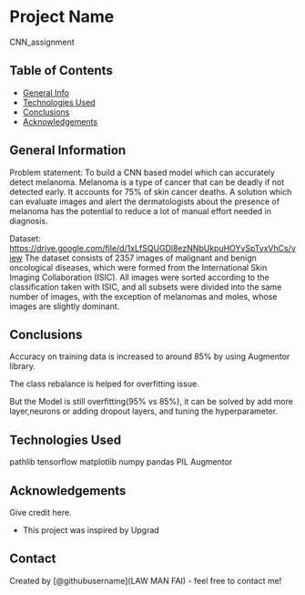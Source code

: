 # Project Name
CNN_assignment


## Table of Contents
* [General Info](#general-information)
* [Technologies Used](#technologies-used)
* [Conclusions](#conclusions)
* [Acknowledgements](#acknowledgements)

<!-- You can include any other section that is pertinent to your problem -->

## General Information
Problem statement: To build a CNN based model which can accurately detect melanoma. Melanoma is a type of cancer that can be deadly if not detected early. It accounts for 75% of skin cancer deaths. A solution which can evaluate images and alert the dermatologists about the presence of melanoma has the potential to reduce a lot of manual effort needed in diagnosis.

Dataset: https://drive.google.com/file/d/1xLfSQUGDl8ezNNbUkpuHOYvSpTyxVhCs/view
The dataset consists of 2357 images of malignant and benign oncological diseases, which were formed from the International Skin Imaging Collaboration (ISIC). All images were sorted according to the classification taken with ISIC, and all subsets were divided into the same number of images, with the exception of melanomas and moles, whose images are slightly dominant.

## Conclusions
Accuracy on training data is increased to around 85% by using Augmentor library.

The class rebalance is helped for overfitting issue.

But the Model is still overfitting(95% vs 85%), it can be solved by add more layer,neurons or adding dropout layers, and tuning the hyperparameter.

<!-- You don't have to answer all the questions - just the ones relevant to your project. -->


## Technologies Used
pathlib
tensorflow
matplotlib
numpy
pandas
PIL
Augmentor
<!-- As the libraries versions keep on changing, it is recommended to mention the version of library used in this project -->

## Acknowledgements
Give credit here.
- This project was inspired by Upgrad


## Contact
Created by [@githubusername](LAW MAN FAI) - feel free to contact me!


<!-- Optional -->
<!-- ## License -->
<!-- This project is open source and available under the [... License](). -->

<!-- You don't have to include all sections - just the one's relevant to your project -->
